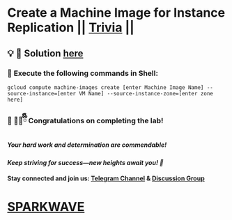 # Create a Machine Image for Instance Replication || [Trivia](https://www.cloudskillsboost.google/games/6461/labs/40609) ||

## 💡 **🔑 Solution [here](https://youtu.be/Ef4jIkTLu8k)**

### 🚀 **Execute the following commands in Shell:**  


```
gcloud compute machine-images create [enter Machine Image Name] --source-instance=[enter VM Name] --source-instance-zone=[enter zone here]

```



### 🎉 🐻‍❄️ྀིྀི **Congratulations on completing the lab!**  

##### *Your hard work and determination are commendable!*  

#### *Keep striving for success—new heights await you! 🚀*

#### **Stay connected and join us:** [Telegram Channel](https://t.me/sparkwave.01) & [Discussion Group](https://t.me/sparkwave.01chats) 

# [SPARKWAVE](https://www.youtube.com/@sparkwave.01)
